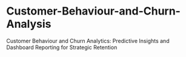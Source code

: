 # Customer-Behaviour-and-Churn-Analysis
Customer Behaviour and Churn Analytics: Predictive Insights and Dashboard Reporting for Strategic Retention
